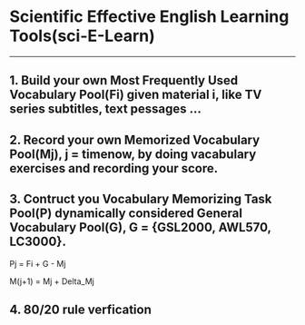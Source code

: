 # Scientific Effective English Learning Tools(sci-E-Learn)
---

## 1. Build your own Most Frequently Used Vocabulary Pool(Fi) given material i, like TV series subtitles, text pessages ...

## 2. Record your own Memorized Vocabulary Pool(Mj), j = timenow, by doing vacabulary exercises and recording your score.

## 3. Contruct you Vocabulary Memorizing Task Pool(P) dynamically considered General Vocabulary Pool(G), G = {GSL2000, AWL570, LC3000}.

Pj = Fi + G - Mj

M(j+1) = Mj + Delta_Mj

## 4. 80/20 rule verfication
